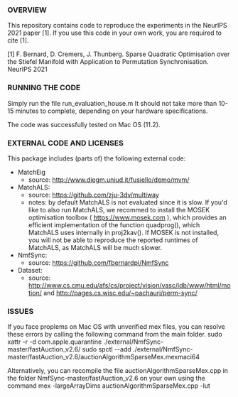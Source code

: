 ### OVERVIEW
This repository contains code to reproduce the experiments in the NeurIPS 2021 paper [1]. If you use this code in your own work, you are required to cite [1].

[1] F. Bernard, D. Cremers, J. Thunberg. Sparse Quadratic Optimisation over the Stiefel Manifold with Application to Permutation Synchronisation. NeurIPS 2021

### RUNNING THE CODE  
 Simply run the file
     run_evaluation_house.m
It should not take more than 10-15 minutes to complete, depending on your hardware 
specifications.

The code was successfully tested on Mac OS (11.2).


### EXTERNAL CODE AND LICENSES  
This package includes (parts of) the following external code:
- MatchEig
     - source: http://www.diegm.uniud.it/fusiello/demo/mvm/
- MatchALS: 
     - source: https://github.com/zju-3dv/multiway
     - notes: by default MatchALS is not evaluated since it is slow. If you'd
       like to also run MatchALS, we recommed to install the MOSEK optimisation 
       toolbox ( https://www.mosek.com ), which provides an efficient implementation
       of the function quadprog(), which MatchALS uses internally in proj2kav().
       If MOSEK is not installed, you will not be able to reproduce the reported 
       runtimes of MatchALS, as MatchALS will be much slower.
- NmfSync: 
     - source: https://github.com/fbernardpi/NmfSync
- Dataset:
     - source: http://www.cs.cmu.edu/afs/cs/project/vision/vasc/idb/www/html/motion/ and http://pages.cs.wisc.edu/~pachauri/perm-sync/



### ISSUES 
If you face proplems on Mac OS with unverified mex files, you can resolve 
these errors by calling the following command from the main folder. 
     sudo xattr -r -d com.apple.quarantine ./external/NmfSync-master/fastAuction_v2.6/
     sudo spctl --add ./external/NmfSync-master/fastAuction_v2.6/auctionAlgorithmSparseMex.mexmaci64

Alternatively, you can recompile the file auctionAlgorithmSparseMex.cpp in 
the folder NmfSync-master/fastAuction_v2.6 on your own using the command
     mex -largeArrayDims auctionAlgorithmSparseMex.cpp -lut
